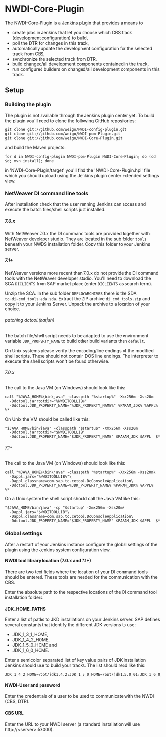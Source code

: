 # NWDI-Core-Plugin

The NWDI-Core-Plugin is a [Jenkins plugin](http://jenkins-ci.org) that provides a means to

* create jobs in Jenkins that let you choose which CBS track (development configuration)
  to build,
* poll the DTR for changes in this track,
* automatically update the development configuration for the selected track from CBS,
* synchronize the selected track from DTR,
* build changed/all development components contained in the track,
* run configured builders on changed/all development components in this track.

## Setup

### Building the plugin

The plugin is not available through the Jenkins plugin center yet. To build the plugin you'll
need to clone the following GitHub repositories:

```
git clone git://github.com/weigo/NWDI-config-plugin.git
git clone git://github.com/weigo/NWDI-pom-Plugin.git
git clone git://github.com/weigo/NWDI-Core-Plugin.git
```

and build the Maven projects:

```
for d in NWDI-config-plugin NWDI-pom-Plugin NWDI-Core-Plugin; do (cd $d; mvn install); done
```

in 'NWDI-Core-Plugin/target' you'll find the 'NWDI-Core-Plugin.hpi' file which you should upload
using the Jenkins plugin center extended settings view.

### NetWeaver DI command line tools

After installation check that the user running Jenkins can access and execute the batch files/shell
scripts just installed.

##### 7.0.x

With NetWeaver 7.0.x the DI command tools are provided together with NetWeaver developer studio. They
are located in the sub folder `tools` beneath your NWDS installation folder. Copy this folder to your
Jenkins server.

##### 7.1+

NetWeaver versions more recent than 7.0.x do not provide the DI command tools with the NetWeaver developer
studio. You'll need to download the SCA `DICLIENTS` from SAP market place (enter `DICLIENTS` as search term).

Unzip the SCA. In the sub folder `DEPLOYARCHIVES` there is the SDA `tc~di~cmd_tools~sda.sda`. Extract the ZIP
archive `di_cmd_tools.zip` and copy it to your Jenkins Server. Unpack the archive to a location of your choice.

###### patching dctool.(bat|sh)

The batch file/shell script needs to be adapted to use the environment variable `JDK_PROPERTY_NAME` to build
other build variants than `default`.

On Unix systems please verify the encoding/line endings of the modified shell scripts. These should not contain
DOS line endings. The interpreter to execute the shell scripts won't be found otherwise.

###### 7.0.x

The call to the Java VM (on Windows) should look like this:

```
call "%JAVA_HOME%\bin\java" -classpath "%startup%" -Xmx256m -Xss20m
  -Ddctool.jarrootdir="%NWDITOOLLIB%"
  -Ddctool.JDK_PROPERTY_NAME="%JDK_PROPERTY_NAME%" %PARAM_JDK% %APPL%  %*
```

On Unix the VM should be called like this:

```
"$JAVA_HOME/bin/java" -classpath "$startup" -Xmx256m -Xss20m
  -Ddctool.jarrootdir="$NWDITOOLLIB"
  -Ddctool.JDK_PROPERTY_NAME="$JDK_PROPERTY_NAME" $PARAM_JDK $APPL  $*
```
  
###### 7.1+

The call to the Java VM (on Windows) should look like this:

```
call "%JAVA_HOME%\bin\java" -classpath "%startup%" -Xmx256m -Xss20m\
  -Dappl.jars="%NWDITOOLLIB%"\
  -Dappl.classname=com.sap.tc.cetool.DcConsoleApplication\
  -Ddctool.JDK_PROPERTY_NAME=%JDK_PROPERTY_NAME% %PARAM_JDK% %APPL%  %*
```

On a Unix system the shell script should call the Java VM like this:

```
"$JAVA_HOME/bin/java" -cp "$startup" -Xmx256m -Xss20m\
  -Dappl.jars="$NWDITOOLLIB"\
  -Dappl.classname=com.sap.tc.cetool.DcConsoleApplication\
  -Ddctool.JDK_PROPERTY_NAME="$JDK_PROPERTY_NAME" $PARAM_JDK $APPL  $*
```

### Global settings

After a restart of your Jenkins instance configure the global settings of the plugin using the
Jenkins system configuration view.

#### NWDI tool library location (7.0.x and 7.1+) 

There are two text fields where the location of your DI command tools should be entered. These tools
are needed for the communication with the CBS.

Enter the absolute path to the respective locations of the DI command tool installation folders.

#### JDK_HOME_PATHS

Enter a list of paths to JKD installations on your Jenkins server. SAP defines several constants that identify
the different JDK versions to use:

* JDK_1_3_1_HOME,
* JDK_1_4_2_HOME,
* JDK_1_5_0_HOME and
* JDK_1_6_0_HOME.

Enter a semicolon separated list of key value pairs of JDK installation Jenkins should use to build your tracks.
The list should read like this:

```
JDK_1_4_2_HOME=/opt/jdk1.4.2;JDK_1_5_0_HOME=/opt/jdk1.5.0_01;JDK_1_6_0_HOME=/opt/jdk1.6.0_35
```

#### NWDI-User and password

Enter the credentials of a user to be used to communicate with the NWDI (CBS, DTR).

#### CBS URL

Enter the URL to your NWDI server (a standard installation will use http://\<server\>:53000).